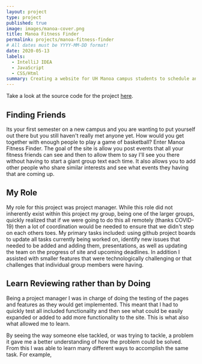 ```yaml
---
layout: project
type: project
published: true
image: images/manoa-cover.png
title: Manoa Fitness Finder
permalink: projects/manoa-fitness-finder
# All dates must be YYYY-MM-DD format!
date: 2020-05-13
labels:
  - IntelliJ IDEA
  - JavaScript
  - CSS/Html
summary: Creating a website for UH Manoa campus students to schedule and meet up for events.
---
```


Take a look at the source code for the project <a href="https://github.com/manoafitnessfinder">here</a>.

## Finding Friends

Its your first semester on a new campus and you are wanting to put yourself out there but you still haven't really met anyone yet. How would you get together with enough people to play a game of basketball? Enter Manoa Fitness Finder. The goal of the site is allow you post events that all your fitness friends can see and then to allow them to say I'll see you there without having to start a giant group text each time. It also allows you to add other people who share similar interests and see what events they having that are coming up.

## My Role

My role for this project was project manager. While this role did not inherently exist within this project my group, being one of the larger groups, quickly realized that if we were going to do this all remotely (thanks COVID-19) then a lot of coordination would be needed to ensure that we didn't step on each others toes. My primary tasks included: using github project boards to update all tasks currently being worked on, identify new issues that needed to be added and adding them, presentations, as well as updating the team on the progress of site and upcoming deadlines. In addition I assisted with smaller features that were technologically challenging or that challenges that individual group members were having.
 
 
## Learn Reviewing rather than by Doing
 
 Being a project manager I was in charge of doing the testing of the pages and features as they would get implemented. This meant that I had to quickly test all included functionality and then see what could be easily expanded or added to add more functionality to the site. This is what also what allowed me to learn. 
 
 
 By seeing the way someone else tackled, or was trying to tackle, a problem it gave me a better understanding of how the problem could be solved. From this I was able to learn many different ways to accomplish the same task. For example, 
 
 


